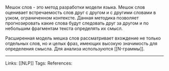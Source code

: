 Мешок слов - это метод разработки модели языка. Мешок слов оценивает встречаемость слов друг с другом и с другими словами в узком, ограниченном контексте. Данная методика позволяет прогнозировать какие слова будут следовать друг за другом и по небольшим фрагментам текста определять их смысл. 

Расширенная модель мешка слов рассматривает вхождение не только отдельных слов, но и целых фраз, имеющих высокую значимость для определения смысла. Для анализа используются [[N-граммы]]. 
___
Links: [[NLP]]
Tags:
References: